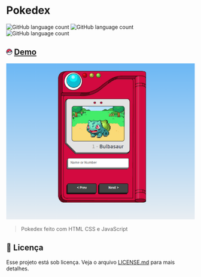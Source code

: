 # Pokedex

![GitHub language count](https://img.shields.io/badge/JavaScript-F7DF1E?style=for-the-badge&logo=javascript&logoColor=black)
![GitHub language count](https://img.shields.io/badge/HTML5-E34F26?style=for-the-badge&logo=html5&logoColor=white)
![GitHub language count](	https://img.shields.io/badge/CSS3-1572B6?style=for-the-badge&logo=css3&logoColor=white)

## <img src="image/favicon-16x16.png" alt="Pokebola"> [Demo](https://douglas-jpg.github.io/pokedex/)

<img src="image/prev.png" alt="Pokedex">

> Pokedex feito com HTML CSS e JavaScript

## 📝 Licença

Esse projeto está sob licença. Veja o arquivo [LICENSE.md](https://www.mit.edu/~amini/LICENSE.md) para mais detalhes.
